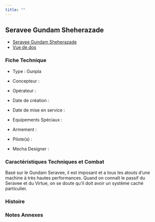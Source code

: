 ```yaml
---
title: ""
---
```



Seravee Gundam Sheherazade
--------------------------





* [Seravee Gundam Sheherazade](javascript:change_image_m('images/stories/saga/gundambd/mechas/seravee-gundam-sheherazade.png');)
* [Vue de dos](javascript:change_image_m('images/stories/saga/gundambd/mechas/seravee-gundam-sheherazade-dos.png');)





### Fiche Technique


- Type : Gunpla
   
- Concepteur : 
   
- Opérateur : 
   
- Date de création : 
   
- Date de mise en service : 
   
- Equipements Spéciaux :




- Armement :




- Pilote(s) : 
 




- Mecha Designer : 



### Caractéristiques Techniques et Combat


Basé sur le Gundam Seravee, il est imposant et a tous les atouts d’une machine à très hautes performances. Quand on connaît le passif du Seravee et du Virtue, on se doute qu’il doit avoir un système caché particulier.


### Histoire


### Notes Annexes


